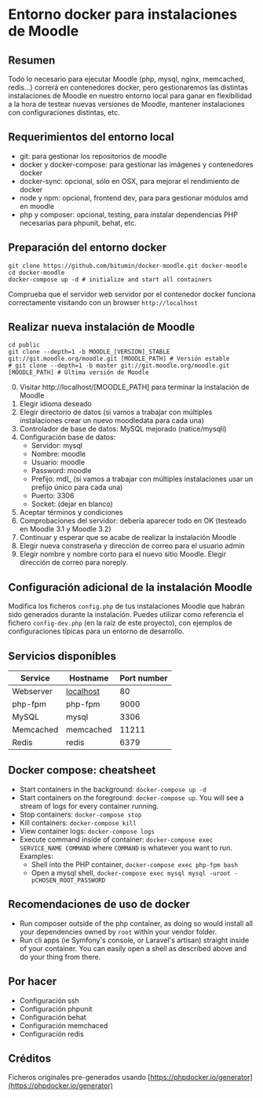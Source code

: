 # Entorno docker para instalaciones de Moodle

## Resumen

Todo lo necesario para ejecutar Moodle (php, mysql, nginx, memcached, redis...) correrá en contenedores docker, pero gestionaremos las distintas instalaciones de Moodle en nuestro entorno local para ganar en flexibilidad a la hora de testear nuevas versiones de Moodle, mantener instalaciones con configuraciones distintas, etc.

## Requerimientos del entorno local

* git: para gestionar los repositorios de moodle
* docker y docker-compose: para gestionar las imágenes y contenedores docker
* docker-sync: opcional, sólo en OSX, para mejorar el rendimiento de docker
* node y npm: opcional, frontend dev, para para gestionar módulos amd en moodle
* php y composer: opcional, testing, para instalar dependencias PHP necesarias para phpunit, behat, etc.

## Preparación del entorno docker

```
git clone https://github.com/bitumin/docker-moodle.git docker-moodle
cd docker-moodle
docker-compose up -d # initialize and start all containers
```

Comprueba que el servidor web servidor por el contenedor docker funciona correctamente visitando con un browser `http://localhost`

## Realizar nueva instalación de Moodle

```
cd public
git clone --depth=1 -b MOODLE_[VERSION]_STABLE git://git.moodle.org/moodle.git [MOODLE_PATH] # Versión estable
# git clone --depth=1 -b master git://git.moodle.org/moodle.git [MOODLE_PATH] # Última versión de Moodle
```

0. Visitar http://localhost/\[MOODLE_PATH\] para terminar la instalación de Moodle
1. Elegir idioma deseado
2. Elegir directorio de datos (si vamos a trabajar con múltiples instalaciones crear un nuevo moodledata para cada una)
3. Controlador de base de datos: MySQL mejorado (natice/mysqli)
4. Configuración base de datos:
    * Servidor: mysql
    * Nombre: moodle
    * Usuario: moodle
    * Password: moodle
    * Prefijo: mdl_ (si vamos a trabajar con múltiples instalaciones usar un prefijo único para cada una)
    * Puerto: 3306
    * Socket: (dejar en blanco)
5. Aceptar términos y condiciones
6. Comprobaciones del servidor: debería aparecer todo en OK (testeado en Moodle 3.1 y Moodle 3.2)
7. Continuar y esperar que se acabe de realizar la instalación Moodle
8. Elegir nueva constraseña y dirección de correo para el usuario admin
9. Elegir nombre y nombre corto para el nuevo sitio Moodle. Elegir dirección de correo para noreply.

## Configuración adicional de la instalación Moodle

Modifica los ficheros `config.php` de tus instalaciones Moodle que habrán sido generados durante la instalación. Puedes utilizar como referencia el fichero `config-dev.php` (en la raíz de este proyecto), con ejemplos de configuraciones típicas para un entorno de desarrollo. 

## Servicios disponibles

Service|Hostname|Port number
------|---------|-----------
Webserver|[localhost](http://localhost)|80
php-fpm|php-fpm|9000
MySQL|mysql|3306
Memcached|memcached|11211
Redis|redis|6379

## Docker compose: cheatsheet

  * Start containers in the background: `docker-compose up -d`
  * Start containers on the foreground: `docker-compose up`. You will see a stream of logs for every container running.
  * Stop containers: `docker-compose stop`
  * Kill containers: `docker-compose kill`
  * View container logs: `docker-compose logs`
  * Execute command inside of container: `docker-compose exec SERVICE_NAME COMMAND` where `COMMAND` is whatever you want to run. Examples:
    * Shell into the PHP container, `docker-compose exec php-fpm bash`
    * Open a mysql shell, `docker-compose exec mysql mysql -uroot -pCHOSEN_ROOT_PASSWORD`

## Recomendaciones de uso de docker

* Run composer outside of the php container, as doing so would install all your dependencies owned by `root` within your vendor folder.
* Run cli apps (ie Symfony's console, or Laravel's artisan) straight inside of your container. You can easily open a shell as described above and do your thing from there.

## Por hacer

* Configuración ssh
* Configuración phpunit
* Configuración behat
* Configuración memchaced
* Configuración redis

## Créditos

Ficheros originales pre-generados usando [https://phpdocker.io/generator](https://phpdocker.io/generator)
